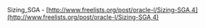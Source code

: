 
Sizing_SGA - [http://www.freelists.org/post/oracle-l/Sizing-SGA,4](http://www.freelists.org/post/oracle-l/Sizing-SGA,4) 